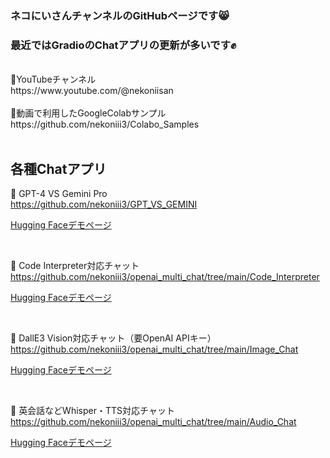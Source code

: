 ### ネコにいさんチャンネルのGitHubページです😸<br>
### 最近ではGradioのChatアプリの更新が多いです✊
<br>
🎥YouTubeチャンネル<br>
https://www.youtube.com/@nekoniisan
<br><br>
📓動画で利用したGoogleColabサンプル<br>
https://github.com/nekoniii3/Colabo_Samples
<br><br>

## 各種Chatアプリ

🍩 GPT-4 VS Gemini Pro
<br>
https://github.com/nekoniii3/GPT_VS_GEMINI
<br>

[Hugging Faceデモページ](https://huggingface.co/spaces/nekoniii3/GPT_VS_GEMINI)

<br>

🍩 Code Interpreter対応チャット
<br>
https://github.com/nekoniii3/openai_multi_chat/tree/main/Code_Interpreter
<br>

[Hugging Faceデモページ](https://huggingface.co/spaces/nekoniii3/GPT_Chat_Code_Interpreter)

<br>

🍩 DallE3 Vision対応チャット（要OpenAI APIキー）
<br>
https://github.com/nekoniii3/openai_multi_chat/tree/main/Image_Chat
<br>

[Hugging Faceデモページ](https://huggingface.co/spaces/nekoniii3/GPT_Chat_Image)

<br>

🍩 英会話などWhisper・TTS対応チャット
<br>
https://github.com/nekoniii3/openai_multi_chat/tree/main/Audio_Chat
<br>

[Hugging Faceデモページ](https://huggingface.co/spaces/nekoniii3/GPT_Chat_Audio)

<br>